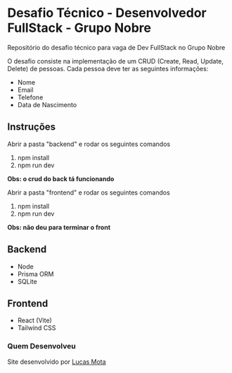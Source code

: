 # Desafio Técnico - Desenvolvedor FullStack - Grupo Nobre

Repositório do desafio técnico para vaga de Dev FullStack no Grupo Nobre

O desafio consiste na implementação de um CRUD (Create, Read, Update, Delete) de pessoas. Cada pessoa deve ter as seguintes informações:

- Nome
- Email
- Telefone
- Data de Nascimento

## Instruções

Abrir a pasta "backend" e rodar os seguintes comandos

1. npm install
2. npm run dev

**Obs: o crud do back tá funcionando**

Abrir a pasta "frontend" e rodar os seguintes comandos

1. npm install
2. npm run dev

**Obs: não deu para terminar o front**

## Backend
 - Node
 - Prisma ORM
 - SQLite

## Frontend
 - React (Vite)
 - Tailwind CSS


### Quem Desenvolveu

Site desenvolvido por [Lucas Mota](https://github.com/lmdvlpr)